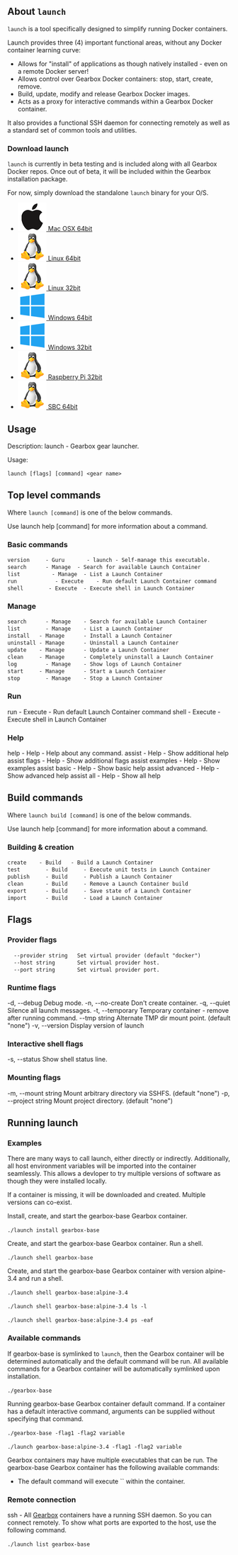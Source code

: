 ## About `launch`

`launch` is a tool specifically designed to simplify running Docker containers.

Launch provides three (4) important functional areas, without any Docker container learning curve:

- Allows for "install" of applications as though natively installed - even on a remote Docker server!
- Allows control over Gearbox Docker containers: stop, start, create, remove.
- Build, update, modify and release Gearbox Docker images.
- Acts as a proxy for interactive commands within a Gearbox Docker container.

It also provides a functional SSH daemon for connecting remotely as well as a standard set of common tools and utilities.


### Download launch
`launch` is currently in beta testing and is included along with all Gearbox Docker repos.
Once out of beta, it will be included within the Gearbox installation package.

For now, simply download the standalone `launch` binary for your O/S.
- [![Mac OSX](docs/logos/64x64/mac.png) Mac OSX 64bit](https://github.com/gearboxworks/launch/releases/download/latest/launch-darwin_amd64.tar.gz)
- [![Linux](docs/logos/64x64/linux.png) Linux 64bit](https://github.com/gearboxworks/launch/releases/download/latest/launch-linux_amd64.tar.gz)
- [![Linux](docs/logos/64x64/linux.png) Linux 32bit](https://github.com/gearboxworks/launch/releases/download/latest/launch-linux_i386.tar.gz)
- [![Windows](docs/logos/64x64/windows.png) Windows 64bit](https://github.com/gearboxworks/launch/releases/download/latest/launch-windows_amd64.tar.gz)
- [![Windows](docs/logos/64x64/windows.png) Windows 32bit](https://github.com/gearboxworks/launch/releases/download/latest/launch-windows_i386.tar.gz)
- [![Raspberry Pi](docs/logos/64x64/linux.png) Raspberry Pi 32bit](https://github.com/gearboxworks/launch/releases/download/latest/launch-linux_arm.tar.gz)
- [![SBC](docs/logos/64x64/linux.png) SBC 64bit](https://github.com/gearboxworks/launch/releases/download/latest/launch-linux_arm64.tar.gz)



## Usage

 Description:
 	launch - Gearbox gear launcher.

 Usage:

    launch [flags] [command] <gear name>


## Top level commands

Where `launch [command]` is one of the below commands.

Use launch help [command] for more information about a command.
 
### Basic commands

	version     - Guru  	 - launch - Self-manage this executable.
	search     	- Manage  - Search for available Launch Container
	list     	  - Manage  - List a Launch Container
	run     	   - Execute	- Run default Launch Container command
	shell     	 - Execute	- Execute shell in Launch Container
 
### Manage

	search   	- Manage  	- Search for available Launch Container
	list     	- Manage  	- List a Launch Container
	install   - Manage  	- Install a Launch Container
	uninstall - Manage  	- Uninstall a Launch Container
	update    - Manage  	- Update a Launch Container
	clean     - Manage  	- Completely uninstall a Launch Container
	log      	- Manage  	- Show logs of Launch Container
	start     - Manage  	- Start a Launch Container
	stop     	- Manage  	- Stop a Launch Container

### Run

 run      	- Execute  - Run default Launch Container command
	shell     - Execute  - Execute shell in Launch Container

### Help

 help       	     - Help  	- Help about any command.
	assist     	     - Help  	- Show additional help
 assist flags     - Help  	- Show additional flags
	assist examples  - Help  	- Show examples
	assist basic    	- Help  	- Show basic help
	assist advanced  - Help  	- Show advanced help
	assist all      	- Help  	- Show all help
 

## Build commands

Where `launch build [command]` is one of the below commands.

Use launch help [command] for more information about a command.

### Building & creation
 
	create    - Build  	- Build a Launch Container
	test     	- Build  	- Execute unit tests in Launch Container
	publish  	- Build  	- Publish a Launch Container
	clean    	- Build  	- Remove a Launch Container build
	export   	- Build  	- Save state of a Launch Container
	import   	- Build  	- Load a Launch Container 


## Flags

### Provider flags

      --provider string   Set virtual provider (default "docker")
      --host string       Set virtual provider host.
      --port string       Set virtual provider port.

### Runtime flags

  -d, --debug             Debug mode.
  -n, --no-create         Don't create container.
  -q, --quiet             Silence all launch messages.
  -t, --temporary         Temporary container - remove after running command.
      --tmp string        Alternate TMP dir mount point. (default "none")
  -v, --version           Display version of launch

### Interactive shell flags

  -s, --status            Show shell status line.

### Mounting flags

  -m, --mount string      Mount arbitrary directory via SSHFS. (default "none")
  -p, --project string    Mount project directory. (default "none")


## Running launch

### Examples

There are many ways to call launch, either directly or indirectly.
Additionally, all host environment variables will be imported into the container seamlessly.
This allows a devloper to try multiple versions of software as though they were installed locally.

If a container is missing, it will be downloaded and created. Multiple versions can co-exist.

Install, create, and start the gearbox-base Gearbox container.

`./launch install gearbox-base`

Create, and start the gearbox-base Gearbox container. Run a shell.

`./launch shell gearbox-base`

Create, and start the gearbox-base Gearbox container with version alpine-3.4 and run a shell.

`./launch shell gearbox-base:alpine-3.4`

`./launch shell gearbox-base:alpine-3.4 ls -l`

`./launch shell gearbox-base:alpine-3.4 ps -eaf`


### Available commands
If gearbox-base is symlinked to `launch`, then the Gearbox container will be determined automatically and the default command will be run.
All available commands for a Gearbox container will be automatically symlinked upon installation.

`./gearbox-base`

Running gearbox-base Gearbox container default command. If a container has a default interactive command, arguments can be supplied without specifying that command.

`./gearbox-base -flag1 -flag2 variable`

`./launch gearbox-base:alpine-3.4 -flag1 -flag2 variable`

Gearbox containers may have multiple executables that can be run. The gearbox-base Gearbox container has the following available commands:
- The default command will execute `` within the container.


### Remote connection
ssh - All [Gearbox](https://github.com/gearboxworks/) containers have a running SSH daemon. So you can connect remotely.
To show what ports are exported to the host, use the following command.

`./launch list gearbox-base`

